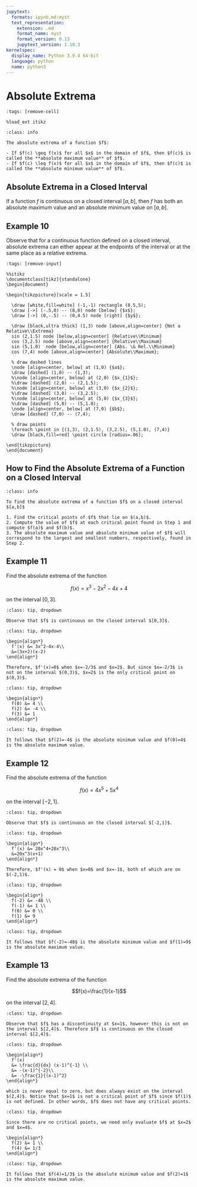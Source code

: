 ```yaml
---
jupytext:
  formats: ipynb,md:myst
  text_representation:
    extension: .md
    format_name: myst
    format_version: 0.13
    jupytext_version: 1.10.3
kernelspec:
  display_name: Python 3.9.4 64-bit
  language: python
  name: python3
---
```

# Absolute Extrema

```{code-cell}
:tags: [remove-cell]

%load_ext itikz
```

```{admonition} Definition
:class: info

The absolute extrema of a function $f$:

- If $f(c) \geq f(x)$ for all $x$ in the domain of $f$, then $f(c)$ is called the **absolute maximum value** of $f$.
- If $f(c) \leq f(x)$ for all $x$ in the domain of $f$, then $f(c)$ is called the **absolute minimum value** of $f$.
```

## Absolute Extrema in a Closed Interval

If a function $f$ is continuous on a closed interval $[a,b]$, then $f$ has both an absolute maximum value and an absolute minimum value on $[a,b]$.

## Example 10

Observe that for a continuous function defined on a closed interval, absolute extrema can either appear at the endpoints of the interval or at the same place as a relative extrema.

```{code-cell}
:tags: [remove-input]

%%itikz
\documentclass[tikz]{standalone}
\begin{document}

\begin{tikzpicture}[scale = 1.5]

  \draw [white,fill=white] (-1,-1) rectangle (8.5,5);
  \draw [->] (-.5,0) -- (8,0) node [below] {$x$};
  \draw [->] (0,-.5) -- (0,4.5) node [right] {$y$};

  \draw [black,ultra thick] (1,3) node [above,align=center] {Not a Relative\\Extrema} 
  sin (2,1.5) node [below,align=center] {Relative\\Minimum} 
  cos (3,2.5) node [above,align=center] {Relative\\Maximum}
  sin (5,1.0)  node [below,align=center] {Abs. \& Rel.\\Minimum} 
  cos (7,4) node [above,align=center] {Absolute\\Maximum};

  % draw dashed lines
  \node [align=center, below] at (1,0) {$a$};
  \draw [dashed] (1,0) -- (1,3);
  %\node [align=center, below] at (2,0) {$x_{1}$};
  %\draw [dashed] (2,0) -- (2,1.5);
  %\node [align=center, below] at (3,0) {$x_{2}$};
  %\draw [dashed] (3,0) -- (3,2.5);
  %\node [align=center, below] at (5,0) {$x_{3}$};
  %\draw [dashed] (5,0) -- (5,1.0);
  \node [align=center, below] at (7,0) {$b$};
  \draw [dashed] (7,0) -- (7,4);

  % draw points
  \foreach \point in {(1,3), (2,1.5), (3,2.5), (5,1.0), (7,4)}
  \draw [black,fill=red] \point circle [radius=.06];

\end{tikzpicture}
\end{document} 
```

## How to Find the Absolute Extrema of a Function on a Closed Interval

```{admonition} Finding Absolute Extrema on a Closed Interval
:class: info

To find the absolute extrema of a function $f$ on a closed interval $[a,b]$

1. Find the critical points of $f$ that lie on $(a,b)$.
2. Compute the value of $f$ at each critical point found in Step 1 and compute $f(a)$ and $f(b)$.
3. The absolute maximum value and absolute minimum value of $f$ will correspond to the largest and smallest numbers, respectively, found in Step 2.
```

## Example 11

Find the absolute extrema of the function 

$$f(x)=x^3-2x^2-4x+4$$ 

on the interval $[0,3]$.

```{admonition} Step 1: Decide whether $f$ is continuous on the interval.
:class: tip, dropdown

Observe that $f$ is continuous on the closed interval $[0,3]$.
```

```{admonition} Step 2: Find the critical points of $f$ on $(0,3)$, if any.
:class: tip, dropdown

\begin{align*}
  f'(x) &= 3x^2-4x-4\\
  &=(3x+2)(x-2)
\end{align*}

Therefore, $f'(x)=0$ when $x=-2/3$ and $x=2$. But since $x=-2/3$ is not on the interval $(0,3)$, $x=2$ is the only critical point on $(0,3)$.
```

```{admonition} Step 3: Evaluate $f(x)$ at critical points on $(0,3)$ and the endpoints of $[0,3]$.
:class: tip, dropdown

\begin{align*}
  f(0) &= 4 \\
  f(2) &= -4 \\
  f(3) &= 1 
\end{align*}
```

```{admonition} Step 4: Find absolute extrema by comparing values from Step 3.
:class: tip, dropdown

It follows that $f(2)=-4$ is the absolute minimum value and $f(0)=4$ is the absolute maximum value.
```

## Example 12

Find the absolute extrema of the function 

$$f(x)=4x^5+5x^4$$ 

on the interval $[-2,1]$.

```{admonition} Step 1: Decide whether $f$ is continuous on the interval.
:class: tip, dropdown

Observe that $f$ is continuous on the closed interval $[-2,1]$.
```

```{admonition} Step 2: Find the critical points of $f$ on $(-2,1)$, if any.
:class: tip, dropdown

\begin{align*}
  f'(x) &= 20x^4+20x^3\\
  &=20x^3(x+1)
\end{align*}

Therefore, $f'(x) = 0$ when $x=0$ and $x=-1$, both of which are on $(-2,1)$.
```

```{admonition} Step 3: Evaluate $f(x)$ at critical points on $(-2,1)$ and the endpoints of $[-2,1]$.
:class: tip, dropdown

\begin{align*}
  f(-2) &= -48 \\
  f(-1) &= 1 \\
  f(0) &= 0 \\
  f(1) &= 9 
\end{align*}
```

```{admonition} Step 4: Find absolute extrema by comparing values from Step 3.
:class: tip, dropdown

It follows that $f(-2)=-48$ is the absolute minimum value and $f(1)=9$ is the absolute maximum value.
```

## Example 13

Find the absolute extrema of the function 

$$f(x)=\frac{1}{x-1}$$ 

on the interval $[2,4]$.

```{admonition} Step 1: Decide whether $f$ is continuous on the interval.
:class: tip, dropdown

Observe that $f$ has a discontinuity at $x=1$, however this is not on the interval $[2,4]$. Therefore $f$ is continuous on the closed interval $[2,4]$.  
```

```{admonition} Step 2: Find the critical points of $f$ on $(2,4)$, if any.
:class: tip, dropdown

\begin{align*}
  f'(x) 
  &= \frac{d}{dx} (x-1)^{-1} \\
  &= -(x-1)^{-2}\\
  &= -\frac{1}{(x-1)^2}
\end{align*}

which is never equal to zero, but does always exist on the interval $(2,4)$. Notice that $x=1$ is not a critical point of $f$ since $f(1)$ is not defined. In other words, $f$ does not have any critical points. 
```

```{admonition} Step 3: Evaluate $f(x)$ at critical points on $(2,4)$ and the endpoints of $[2,4]$.
:class: tip, dropdown

Since there are no critical points, we need only evaluate $f$ at $x=2$ and $x=4$.

\begin{align*}
  f(2) &= 1 \\
  f(4) &= 1/3
\end{align*}
```

```{admonition} Step 4: Find absolute extrema by comparing values from Step 3.
:class: tip, dropdown

It follows that $f(4)=1/3$ is the absolute minimum value and $f(2)=1$ is the absolute maximum value.
```